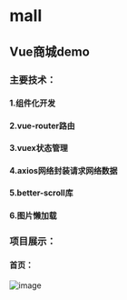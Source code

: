# mall
##  Vue商城demo
### 主要技术：
####  1.组件化开发
####  2.vue-router路由
####  3.vuex状态管理
####  4.axios网络封装请求网络数据
####  5.better-scroll库
####  6.图片懒加载
### 项目展示：
#### 首页：
 ![image](https://github.com/SaturdayUp/mall/blob/b410e7d7a1e19afd4e042011f2b2f05830f0de49/%E9%A6%96%E9%A1%B5.png)

